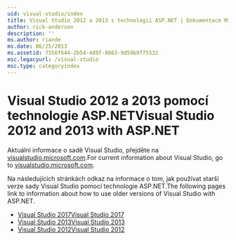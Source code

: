```yaml
---
uid: visual-studio/index
title: Visual Studio 2012 a 2013 s technologií ASP.NET | Dokumentace Microsoftu
author: rick-anderson
description: ''
ms.author: riande
ms.date: 06/25/2013
ms.assetid: 7356f644-2b54-4d9f-8863-9d59b9f75532
msc.legacyurl: /visual-studio
msc.type: categoryindex
---
```

# <a name="visual-studio-2012-and-2013-with-aspnet"></a><span data-ttu-id="bddc2-102">Visual Studio 2012 a 2013 pomocí technologie ASP.NET</span><span class="sxs-lookup"><span data-stu-id="bddc2-102">Visual Studio 2012 and 2013 with ASP.NET</span></span>

<span data-ttu-id="bddc2-103">Aktuální informace o sadě Visual Studio, přejděte na [visualstudio.microsoft.com](https://visualstudio.microsoft.com).</span><span class="sxs-lookup"><span data-stu-id="bddc2-103">For current information about Visual Studio, go to [visualstudio.microsoft.com](https://visualstudio.microsoft.com).</span></span>

<span data-ttu-id="bddc2-104">Na následujících stránkách odkaz na informace o tom, jak používat starší verze sady Visual Studio pomocí technologie ASP.NET.</span><span class="sxs-lookup"><span data-stu-id="bddc2-104">The following pages link to information about how to use older versions of Visual Studio with ASP.NET.</span></span>

- [<span data-ttu-id="bddc2-105">Visual Studio 2017</span><span class="sxs-lookup"><span data-stu-id="bddc2-105">Visual Studio 2017</span></span>](overview/2017/index.md)
- [<span data-ttu-id="bddc2-106">Visual Studio 2013</span><span class="sxs-lookup"><span data-stu-id="bddc2-106">Visual Studio 2013</span></span>](overview/2013/index.md)
- [<span data-ttu-id="bddc2-107">Visual Studio 2012</span><span class="sxs-lookup"><span data-stu-id="bddc2-107">Visual Studio 2012</span></span>](overview/2012/index.md)
